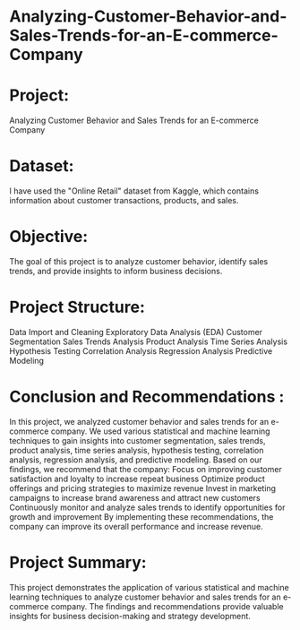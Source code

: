 # Analyzing-Customer-Behavior-and-Sales-Trends-for-an-E-commerce-Company

# Project: 
Analyzing Customer Behavior and Sales Trends for an E-commerce Company

# Dataset:
I have used the "Online Retail" dataset from Kaggle, which contains information about customer transactions, products, and sales.

# Objective:
The goal of this project is to analyze customer behavior, identify sales trends, and provide insights to inform business decisions.

# Project Structure:
Data Import and Cleaning
Exploratory Data Analysis (EDA)
Customer Segmentation
Sales Trends Analysis
Product Analysis
Time Series Analysis
Hypothesis Testing
Correlation Analysis
Regression Analysis
Predictive Modeling

# Conclusion and Recommendations :
In this project, we analyzed customer behavior and sales trends for an e-commerce company. We used various statistical and machine learning techniques to gain insights into customer segmentation, sales trends, product analysis, time series analysis, hypothesis testing, correlation analysis, regression analysis, and predictive modeling.
Based on our findings, we recommend that the company:
Focus on improving customer satisfaction and loyalty to increase repeat business
Optimize product offerings and pricing strategies to maximize revenue
Invest in marketing campaigns to increase brand awareness and attract new customers
Continuously monitor and analyze sales trends to identify opportunities for growth and improvement
By implementing these recommendations, the company can improve its overall performance and increase revenue.
# Project Summary:
This project demonstrates the application of various statistical and machine learning techniques to analyze customer behavior and sales trends for an e-commerce company. The findings and recommendations provide valuable insights for business decision-making and strategy development.
